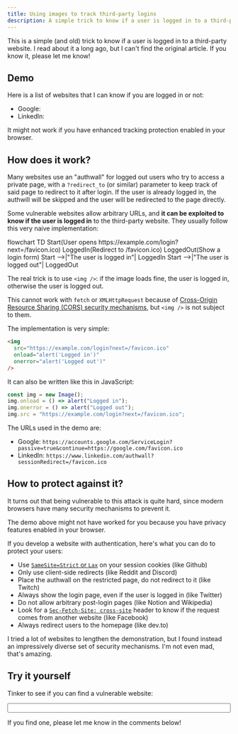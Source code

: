 ```yaml
---
title: Using images to track third-party logins
description: A simple trick to know if a user is logged in to a third-party website.
---
```


<script>
  import Mermaid from '$lib/Mermaid.svelte';
  import Tldr from '$lib/Tldr.svelte';
  import Tracker from './Tracker.svelte';

  let src = 'https://accounts.google.com/ServiceLogin?passive=true&continue=https://google.com/favicon.ico'
</script>

<Tldr>
This is a simple (and old) trick to know if a user is logged in to a third-party website. I read about it a long ago, but I can't find the original article. If you know it, please let me know!
</Tldr>

## Demo

Here is a list of websites that I can know if you are logged in or not:

<ul>
  <li>Google: <Tracker name="Google" src="https://accounts.google.com/ServiceLogin?passive=true&continue=https://google.com/favicon.ico" /></li>
  <li>LinkedIn: <Tracker name="LinkedIn" src="https://www.linkedin.com/authwall?sessionRedirect=/favicon.ico" /></li>
</ul>

It might not work if you have enhanced tracking protection enabled in your browser.

## How does it work?

Many websites use an "authwall" for logged out users who try to access a private page, with a `?redirect_to` (or similar) parameter to keep track of said page to redirect to it after login. If the user is already logged in, the authwill will be skipped and the user will be redirected to the page directly.

Some vulnerable websites allow arbitrary URLs, and **it can be exploited to know if the user is logged in** to the third-party website. They usually follow this very naive implementation:

<Mermaid>
  flowchart TD
    Start(User opens https://example.com/login?next=/favicon.ico)
    LoggedIn(Redirect to /favicon.ico)
    LoggedOut(Show a login form)
    Start -->|"The user is logged in"| LoggedIn
    Start -->|"The user is logged out"| LoggedOut
</Mermaid>

The real trick is to use `<img />`: if the image loads fine, the user is logged in, otherwise the user is logged out.

This cannot work with `fetch` or `XMLHttpRequest` because of [Cross-Origin Resource Sharing (CORS) security mechanisms](https://developer.mozilla.org/en-US/docs/Web/HTTP/CORS#what_requests_use_cors), but `<img />` is not subject to them.

The implementation is very simple:

```html
<img
  src="https://example.com/login?next=/favicon.ico"
  onload="alert('Logged in')"
  onerror="alert('Logged out')"
/>
```

It can also be written like this in JavaScript:

```js
const img = new Image();
img.onload = () => alert("Logged in");
img.onerror = () => alert("Logged out");
img.src = "https://example.com/login?next=/favicon.ico";
```

The URLs used in the demo are:

- Google: `https://accounts.google.com/ServiceLogin?passive=true&continue=https://google.com/favicon.ico`
- LinkedIn: `https://www.linkedin.com/authwall?sessionRedirect=/favicon.ico`

## How to protect against it?

It turns out that being vulnerable to this attack is quite hard, since modern browsers have many security mechanisms to prevent it.

The demo above might not have worked for you because you have privacy features enabled in your browser.

If you develop a website with authentication, here's what you can do to protect your users:

- Use [`SameSite=Strict` or `Lax`](https://developer.mozilla.org/en-US/docs/Web/HTTP/Headers/Set-Cookie#samesitesamesite-value) on your session cookies (like Github)
- Only use client-side redirects (like Reddit and Discord)
- Place the authwall on the restricted page, do not redirect to it (like Twitch)
- Always show the login page, even if the user is logged in (like Twitter)
- Do not allow arbitrary post-login pages (like Notion and Wikipedia)
- Look for a [`Sec-Fetch-Site: cross-site`](https://developer.mozilla.org/en-US/docs/Web/HTTP/Headers/Sec-Fetch-Site) header to know if the request comes from another website (like Facebook)
- Always redirect users to the homepage (like dev.to)

I tried a lot of websites to lengthen the demonstration, but I found instead an impressively diverse set of security mechanisms. I'm not even mad, that's amazing.

## Try it yourself

Tinker to see if you can find a vulnerable website:

<p>
<label><input bind:value={src} style="width:100%" />
<Tracker {src} /></label>
</p>

If you find one, please let me know in the comments below!
